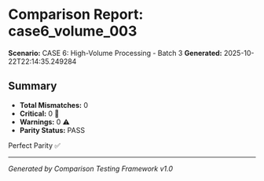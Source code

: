 # Comparison Report: case6_volume_003
**Scenario:** CASE 6: High-Volume Processing - Batch 3
**Generated:** 2025-10-22T22:14:35.249284

## Summary
- **Total Mismatches:** 0
- **Critical:** 0 🚨
- **Warnings:** 0 ⚠️
- **Parity Status:** PASS

Perfect Parity ✅

---
*Generated by Comparison Testing Framework v1.0*